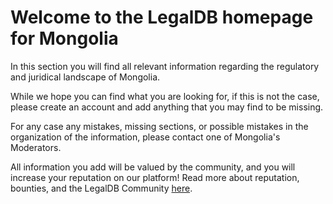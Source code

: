 <!-- TITLE: Mongolia -->
<!-- SUBTITLE: Welcome to the legalDB home of Mongolia -->

# Welcome to the LegalDB homepage for Mongolia

In this section you will find all relevant information regarding the regulatory and juridical landscape of Mongolia.

While we hope you can find what you are looking for, if this is not the case, please create an account and add anything that you may find to be missing.

For any case any mistakes, missing sections, or possible mistakes in the organization of the information, please contact one of Mongolia's Moderators.

All information you add will be valued by the community, and you will increase your reputation on our platform! Read more about reputation, bounties, and the LegalDB Community [here](http://legaldb.herokuapp.com/legaldb/community).
